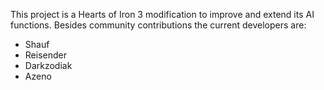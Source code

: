 This project is a Hearts of Iron 3 modification to improve and extend its AI functions. Besides community contributions the current developers are:
  * Shauf
  * Reisender
  * Darkzodiak
  * Azeno